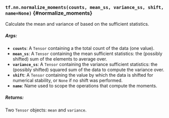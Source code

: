 ### `tf.nn.normalize_moments(counts, mean_ss, variance_ss, shift, name=None)` {#normalize_moments}

Calculate the mean and variance of based on the sufficient statistics.

##### Args:


*  <b>`counts`</b>: A `Tensor` containing a the total count of the data (one value).
*  <b>`mean_ss`</b>: A `Tensor` containing the mean sufficient statistics: the (possibly
    shifted) sum of the elements to average over.
*  <b>`variance_ss`</b>: A `Tensor` containing the variance sufficient statistics: the
    (possibly shifted) squared sum of the data to compute the variance over.
*  <b>`shift`</b>: A `Tensor` containing the value by which the data is shifted for
    numerical stability, or `None` if no shift was performed.
*  <b>`name`</b>: Name used to scope the operations that compute the moments.

##### Returns:

  Two `Tensor` objects: `mean` and `variance`.

